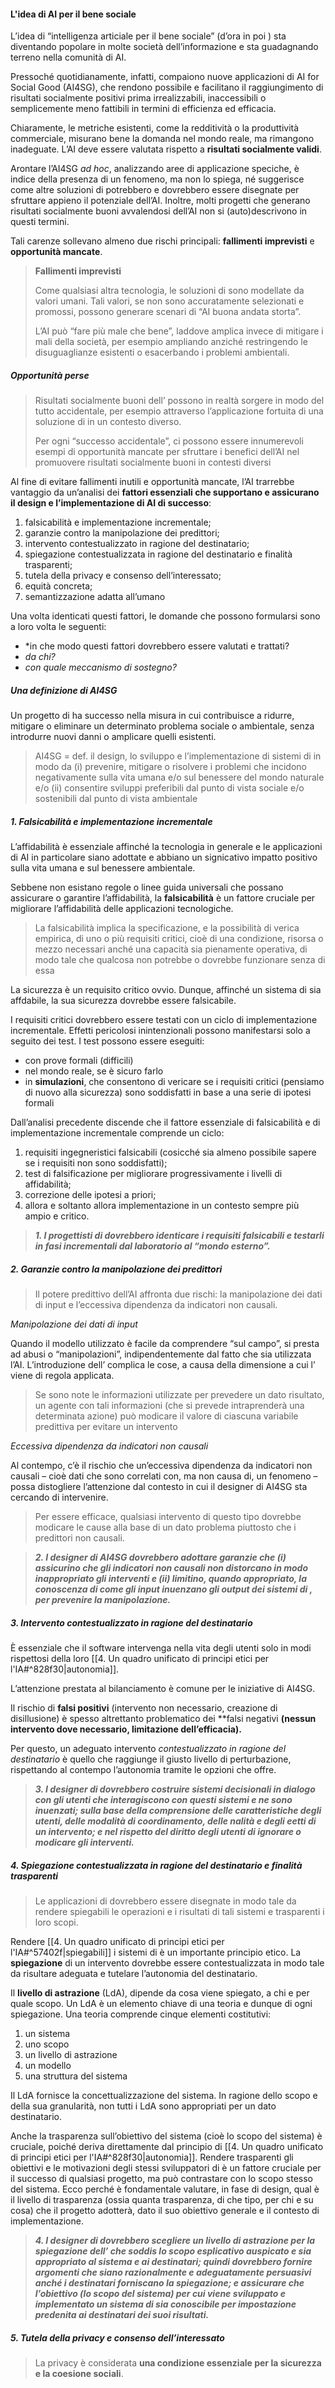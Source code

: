 #### L'idea di AI per il bene sociale

L’idea di “intelligenza articiale per il bene sociale” (d’ora in poi ) sta diventando popolare in molte società dell’informazione e sta guadagnando terreno nella comunità di AI.

Pressoché quotidianamente, infatti, compaiono nuove applicazioni di AI for Social Good (AI4SG), che rendono possibile e facilitano il raggiungimento di risultati socialmente positivi prima irrealizzabili, inaccessibili o semplicemente meno fattibili in termini di efficienza ed efficacia.

Chiaramente, le metriche esistenti, come la redditività o la produttività commerciale, misurano bene la domanda nel mondo reale, ma rimangono inadeguate.
L’AI deve essere valutata rispetto a **risultati socialmente validi**.

Arontare l’AI4SG *ad hoc*, analizzando aree di applicazione speciche, è indice della presenza di un fenomeno, ma non lo spiega, né suggerisce come altre soluzioni di potrebbero e dovrebbero essere disegnate per sfruttare appieno il potenziale dell’AI. 
Inoltre, molti progetti che generano risultati socialmente buoni avvalendosi dell’AI non si (auto)descrivono in questi termini.

Tali carenze sollevano almeno due rischi principali: **fallimenti imprevisti** e **opportunità mancate**.

> **Fallimenti imprevisti**
> 
> Come qualsiasi altra tecnologia, le soluzioni di sono modellate da valori umani. Tali valori, se non sono accuratamente selezionati e promossi, possono generare scenari di “AI buona andata storta”.
> 
> L’AI può “fare più male che bene”, laddove amplica invece di mitigare i mali della società, per esempio ampliando anziché restringendo le disuguaglianze esistenti o esacerbando i problemi ambientali.


##### Opportunità perse

> Risultati socialmente buoni dell’ possono in realtà sorgere in modo del tutto accidentale, per esempio attraverso l’applicazione fortuita di una soluzione di in un contesto diverso.
>
>Per ogni “successo accidentale”, ci possono essere innumerevoli esempi di opportunità mancate per sfruttare i benefici dell’AI nel promuovere risultati socialmente buoni in contesti diversi

Al fine di evitare fallimenti inutili e opportunità mancate, l’AI trarrebbe vantaggio da un’analisi dei **fattori essenziali che supportano e assicurano il design e l’implementazione di AI di successo**:

1. falsicabilità e implementazione incrementale; 
2. garanzie contro la manipolazione dei predittori; 
3. intervento contestualizzato in ragione del destinatario; 
4. spiegazione contestualizzata in ragione del destinatario e finalità trasparenti; 
5. tutela della privacy e consenso dell’interessato; 
6. equità concreta; 
7. semantizzazione adatta all’umano

Una volta identicati questi fattori, le domande che possono formularsi sono a loro volta le seguenti: 
- *in che modo questi fattori dovrebbero essere valutati e trattati?
- *da chi?* 
- *con quale meccanismo di sostegno?*

##### Una definizione di AI4SG

Un progetto di ha successo nella misura in cui contribuisce a ridurre, mitigare o eliminare un determinato problema sociale o ambientale, senza introdurre nuovi danni o amplicare quelli esistenti.

> AI4SG = def. il design, lo sviluppo e l’implementazione di sistemi di in modo da (i) prevenire, mitigare o risolvere i problemi che incidono negativamente sulla vita umana e/o sul benessere del mondo naturale e/o (ii) consentire sviluppi preferibili dal punto di vista sociale e/o sostenibili dal punto di vista ambientale


##### 1. Falsicabilità e implementazione incrementale

L’affidabilità è essenziale affinché la tecnologia in generale e le applicazioni di AI in particolare siano adottate e abbiano un signicativo impatto positivo sulla vita umana e sul benessere ambientale.

Sebbene non esistano regole o linee guida universali che possano assicurare o garantire l’affidabilità, la **falsicabilità** è un fattore cruciale per migliorare l’affidabilità delle applicazioni tecnologiche.

> La falsicabilità implica la specificazione, e la possibilità di verica empirica, di uno o più requisiti critici, cioè di una condizione, risorsa o mezzo necessari anché una capacità sia pienamente operativa, di modo tale che qualcosa non potrebbe o dovrebbe funzionare senza di essa

La sicurezza è un requisito critico ovvio. Dunque, affinché un sistema di sia affdabile, la sua sicurezza dovrebbe essere falsicabile.

I requisiti critici dovrebbero essere testati con un ciclo di implementazione incrementale.
Effetti pericolosi inintenzionali possono manifestarsi solo a seguito dei test. 
I test possono essere eseguiti:
- con prove formali (difficili)
- nel mondo reale, se è sicuro farlo
- in **simulazioni**, che consentono di vericare se i requisiti critici (pensiamo di nuovo alla sicurezza) sono soddisfatti in base a una serie di ipotesi formali

Dall’analisi precedente discende che il fattore essenziale di falsicabilità e di implementazione incrementale comprende un ciclo: 
1) requisiti ingegneristici falsicabili (cosicché sia almeno possibile sapere se i requisiti non sono soddisfatti); 
2) test di falsificazione per migliorare progressivamente i livelli di affidabilità; 
3) correzione delle ipotesi a priori; 
4) allora e soltanto allora implementazione in un contesto sempre più ampio e critico.

> ***1. I progettisti di dovrebbero identicare i requisiti falsicabili e testarli in fasi incrementali dal laboratorio al “mondo esterno”.***

##### 2. Garanzie contro la manipolazione dei predittori

> Il potere predittivo dell’AI affronta due rischi: la manipolazione dei dati di input e l’eccessiva dipendenza da indicatori non causali.

*Manipolazione dei dati di input*

Quando il modello utilizzato è facile da comprendere “sul campo”, si presta ad abusi o “manipolazioni”, indipendentemente dal fatto che sia utilizzata l’AI. 
L’introduzione dell’ complica le cose, a causa della dimensione a cui l’ viene di regola applicata.

> Se sono note le informazioni utilizzate per prevedere un dato risultato, un agente con tali informazioni (che si prevede intraprenderà una determinata azione) può modicare il valore di ciascuna variabile predittiva per evitare un intervento

*Eccessiva dipendenza da indicatori non causali*

Al contempo, c’è il rischio che un’eccessiva dipendenza da indicatori non causali – cioè dati che sono correlati con, ma non causa di, un fenomeno – possa distogliere l’attenzione dal contesto in cui il designer di AI4SG sta cercando di intervenire.

> Per essere efficace, qualsiasi intervento di questo tipo dovrebbe modicare le cause alla base di un dato problema piuttosto che i predittori non causali.

> ***2. I designer di AI4SG dovrebbero adottare garanzie che 
> (i) assicurino che gli indicatori non causali non distorcano in modo inappropriato gli interventi e 
> (ii) limitino, quando appropriato, la conoscenza di come gli input inuenzano gli output dei sistemi di , per prevenire la manipolazione.***


##### 3. Intervento contestualizzato in ragione del destinatario

È essenziale che il software intervenga nella vita degli utenti solo in modi rispettosi della loro [[4. Un quadro unificato di principi etici per l'IA#^828f30|autonomia]].

L’attenzione prestata al bilanciamento è comune per le iniziative di AI4SG.

Il rischio di **falsi positivi** (intervento non necessario, creazione di disillusione) è spesso altrettanto problematico dei **falsi negativi **(nessun intervento dove necessario, limitazione dell’efficacia).**

Per questo, un adeguato intervento *contestualizzato in ragione del destinatario* è quello che raggiunge il giusto livello di perturbazione, rispettando al contempo l’autonomia tramite le opzioni che offre.

> ***3. I designer di dovrebbero costruire sistemi decisionali in dialogo con gli utenti che interagiscono con questi sistemi e ne sono inuenzati; sulla base della comprensione delle caratteristiche degli utenti, delle modalità di coordinamento, delle nalità e degli eetti di un intervento; e nel rispetto del diritto degli utenti di ignorare o modicare gli interventi.***

##### 4. Spiegazione contestualizzata in ragione del destinatario e finalità trasparenti

> Le applicazioni di dovrebbero essere disegnate in modo tale da rendere spiegabili le operazioni e i risultati di tali sistemi e trasparenti i loro scopi.

Rendere [[4. Un quadro unificato di principi etici per l'IA#^57402f|spiegabili]] i sistemi di è un importante principio etico.
La **spiegazione** di un intervento dovrebbe essere contestualizzata in modo tale da risultare adeguata e tutelare l’autonomia del destinatario.

Il **livello di astrazione** (LdA), dipende da cosa viene spiegato, a chi e per quale scopo. 
Un LdA è un elemento chiave di una teoria e dunque di ogni spiegazione. 
Una teoria comprende cinque elementi costitutivi: 
1. un sistema
2. uno scopo
3. un livello di astrazione
4. un modello
5. una struttura del sistema

Il LdA fornisce la concettualizzazione del sistema. In ragione dello scopo e della sua granularità, non tutti i LdA sono appropriati per un dato destinatario.


Anche la trasparenza sull’obiettivo del sistema (cioè lo scopo del sistema) è cruciale, poiché deriva direttamente dal principio di [[4. Un quadro unificato di principi etici per l'IA#^828f30|autonomia]].
Rendere trasparenti gli obiettivi e le motivazioni degli stessi sviluppatori di è un fattore cruciale per il successo di qualsiasi progetto, ma può contrastare con lo scopo stesso del sistema. Ecco perché è fondamentale valutare, in fase di design, qual è il livello di trasparenza (ossia quanta trasparenza, di che tipo, per chi e su cosa) che il progetto adotterà, dato il suo obiettivo generale e il contesto di implementazione.

> ***4. I designer di dovrebbero scegliere un livello di astrazione per la spiegazione dell’ che soddis lo scopo esplicativo auspicato e sia appropriato al sistema e ai destinatari; quindi dovrebbero fornire argomenti che siano razionalmente e adeguatamente persuasivi anché i destinatari forniscano la spiegazione; e assicurare che l’obiettivo (lo scopo del sistema) per cui viene sviluppato e implementato un sistema di sia conoscibile per impostazione predenita ai destinatari dei suoi risultati.***


##### 5. Tutela della privacy e consenso dell’interessato

> La privacy è considerata **una condizione essenziale per la sicurezza e la coesione sociali**.
